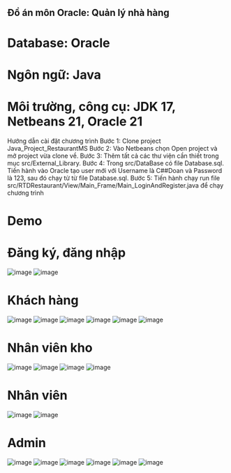 ## Đồ án môn Oracle: Quản lý nhà hàng
# Database: Oracle
# Ngôn ngữ: Java
# Môi trường, công cụ: JDK 17, Netbeans 21, Oracle 21
Hướng dẫn cài đặt chương trình
Bước 1: Clone project Java_Project_RestaurantMS
Bước 2: Vào Netbeans chọn Open project và mở project vừa clone về.
Bước 3: Thêm tất cả các thư viện cần thiết trong mục src/External_Library.
Bước 4: Trong src/DataBase có file Database.sql. Tiến hành vào Oracle tạo user mới với Username là C##Doan và Password là 123, sau đó chạy từ từ file Database.sql.
Bước 5: Tiến hành chạy run file src/RTDRestaurant/View/Main_Frame/Main_LoginAndRegister.java để chạy chương trình
# Demo
# Đăng ký, đăng nhập
![image](https://github.com/user-attachments/assets/4de96dfb-a9f0-4672-bd17-94a390437269)
![image](https://github.com/user-attachments/assets/c743a265-8ad5-4912-a322-7b8fa2b4e6e4)
# Khách hàng
![image](https://github.com/user-attachments/assets/11d7b2b6-06aa-495f-b382-9c323cfb96f7)
![image](https://github.com/user-attachments/assets/fd028c3c-109f-44ae-8703-4a39c3ad2cef)
![image](https://github.com/user-attachments/assets/08c8857f-8ac8-41fd-8975-c0228852ee5c)
![image](https://github.com/user-attachments/assets/b0a17189-42a3-4e02-92ad-2a6e167c70dc)
![image](https://github.com/user-attachments/assets/afffa906-7006-4d19-bf29-a165283bc2c2)
![image](https://github.com/user-attachments/assets/1a6aa413-c8ec-4d80-a8fd-720216538e26)
# Nhân viên kho
![image](https://github.com/user-attachments/assets/497567cc-aa6b-4661-bb67-a3aca894094e)
![image](https://github.com/user-attachments/assets/b0769682-7645-4efc-bf13-22feb89295a3)
![image](https://github.com/user-attachments/assets/9acffe89-4d25-46d7-be51-5e5e7cdddc73)
![image](https://github.com/user-attachments/assets/e1dbd41a-65b2-4077-8221-0c309c9aeaa4)
# Nhân viên
![image](https://github.com/user-attachments/assets/46163270-9157-496d-bf87-c246f7761aad)
![image](https://github.com/user-attachments/assets/d37b43f3-0956-4fd5-bdfc-a4896b54c23f)
# Admin
![image](https://github.com/user-attachments/assets/ecbe83b4-8ce2-40f3-9726-000602329a2a)
![image](https://github.com/user-attachments/assets/bf06d711-b5f8-4072-a019-4ec139418d4b)
![image](https://github.com/user-attachments/assets/b296e037-8ecc-4842-a524-48e311a9364c)
![image](https://github.com/user-attachments/assets/06aed7a4-929f-4c67-abcb-0d3177144997)
![image](https://github.com/user-attachments/assets/b8d0c8b2-b136-4771-8429-c4f17a8e26af)
![image](https://github.com/user-attachments/assets/aa7f771d-cf59-4d1a-9f02-4f82c9a529a2)
